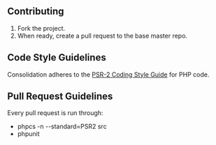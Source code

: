 
## Contributing

1. Fork the project.
2. When ready, create a pull request to the base master repo.

## Code Style Guidelines

Consolidation adheres to the [PSR-2 Coding Style Guide](http://www.php-fig.org/psr/psr-2/) for PHP code.

## Pull Request Guidelines

Every pull request is run through:

  - phpcs -n --standard=PSR2 src
  - phpunit


